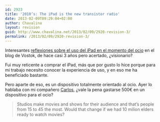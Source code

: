 ```yaml
---
id: 2923
title: '2010’s: The iPad is the new transistor radio'
date: 2013-02-09T09:29:04+02:00
author: Chavalina
layout: revision
guid: http://www.chavalina.net/2013/02/09/2920-revision-3/
permalink: /2013/02/09/2920-revision-3/
---
```

Interesantes [reflexiones sobre el uso del iPad en el momento del ocio](http://www.vostok.es/blog/the-ipad-is-the-new-transistor-radio) en el blog de Vostok, de hace casi 3 años pero acertado, ¿visionario?

Fui muy reticente a comprar el iPad, más que por gusto lo hice porque para mi trabajo necesito conocer la experiencia de uso, y en eso me ha beneficiado bastante.

Pero aparte de eso, es un dispositivo totalmente orientado al ocio. Ayer lo hablaba con mi compañero [Carlos](http://twitter.com/matallo), ¿vale la pena gastarse 500€ en un dispositivo para el ocio?

> Studios make movies and shows for their audience and that’s people from 15 to 45 the most. Would that change if we had 10 milion elders ready to watch movies?